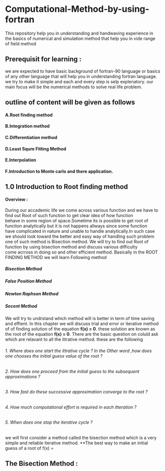 # Computational-Method-by-using-fortran
This repository help you in understanding and handwaving experience in the basics of numerical and simulation method that help you in vide range of field method 
## Prerequisit for learning :
we are expected to have basic background of fortran-90 language or basics of any other language that will help you in understanding fortran language. we try to make it simple and each and every step is selp explenatory. our main focus will be the numerical methods to solve real life problem.
## outline of content will be given as follows 
#### A.Root finding method 
#### B.Integration method 
#### C.Differentiation method 
#### D.Least Squre Fitting Method
#### E.Interpolation
#### F.Introduction to Monte carlo and there application.

## 1.0 Introduction to Root finding method 
#### Overview : 
During our accademic life we come across various function and we have to find out Root of such function to get clear idea of how function      
behave in some region of space.Sometime its is possible to get root of function analytically but it is not happens allways since some function         
have complicated in nature and unable to handle analytically.In such case we should look toward the better and easy way of handling such problem        
one of such method is Bisection method. We will try to find out Root of function by using bisection method and discuss various difficulty              
come acrross in doing so and other efficient method.
Basically in the ROOT FINDING METHOD  we will learn Following method 
##### Bisection Method 
##### False Position Method 
##### Newton Raphson Method 
##### Secent Method 
We will try to undrstand which method will is better in term of time saving and effient.
In this chapter we will discuss trial and error or iterative method of of finding solution of the equation **f(x) = 0**. these solution are known as the root of the equation **f(x) = 0**.
There are the basic question on coluld ask which are relavant to all the ittrative method. these are the following 
###### 1. Where does one start the ittrative cycle ? In the Other word ,how does one chooses the initial guess value of the root ? 
###### 2. How does one proceed from the initial guess to the subsequent approximations ?
###### 3. How fast do these successive approximation converge to the root ? 
###### 4. How much computational effort is required in each itteration ?
###### 5. When does one stop the iterative cycle ?
we will first consider a method called the bisection method which is a very simple and reliable iterative method.
**The best way to make an initial guess of a root of f(x) =
## The Bisection Method :



